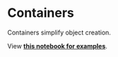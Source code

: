 # Containers

Containers simplify object creation. 

View **[this notebook for examples](https://github.com/KevinMusgrave/pytorch-adapt/tree/main/examples/notebooks/docs_examples/Containers.ipynb)**.